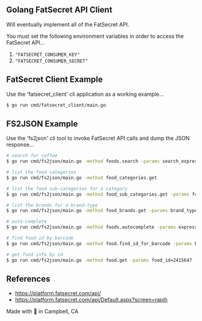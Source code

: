 ## Golang FatSecret API Client

Will eventually implement all of the FatSecret API.

You must set the following environment variables in order to access the FatSecret API...

1. `"FATSECRET_CONSUMER_KEY"`
2. `"FATSECRET_CONSUMER_SECRET"`

## FatSecret Client Example

Use the 'fatsecret_client' cli application as a working example...

```bash
$ go run cmd/fatsecret_client/main.go
```

## FS2JSON Example

Use the 'fs2json' cli tool to invoke FatSecret API calls and dump the JSON response...

```bash
# search for coffee
$ go run cmd/fs2json/main.go -method foods.search -params search_expression=coffee | jq .

# list the food categories
$ go run cmd/fs2json/main.go -method food_categories.get

# list the food sub-categories for a category
$ go run cmd/fs2json/main.go -method food_sub_categories.get -params food_category_id=16 | jq .

# list the brands for a brand-type
$ go run cmd/fs2json/main.go -method food_brands.get -params brand_type=manufacturer | jq .

# auto-complete
$ go run cmd/fs2json/main.go -method foods.autocomplete -params expression=chic | jq .

# find food-id by barcode
$ go run cmd/fs2json/main.go -method food.find_id_for_barcode -params barcode=0748927052688 | jq .

# get food info by id
$ go run cmd/fs2json/main.go -method food.get -params food_id=2415647 | jq .
```

## References

* https://platform.fatsecret.com/api/
* https://platform.fatsecret.com/api/Default.aspx?screen=rapih

Made with :green_heart: in Campbell, CA
